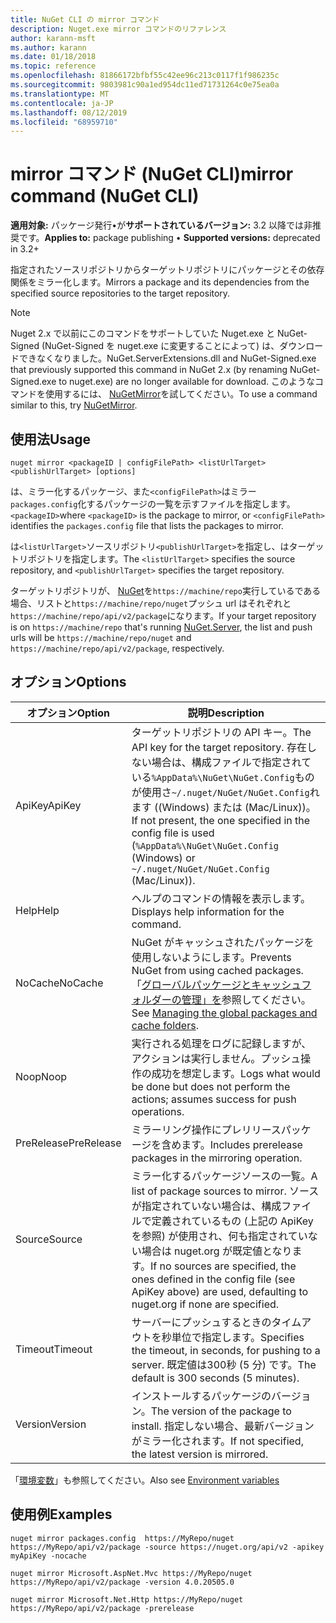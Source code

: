 ```yaml
---
title: NuGet CLI の mirror コマンド
description: Nuget.exe mirror コマンドのリファレンス
author: karann-msft
ms.author: karann
ms.date: 01/18/2018
ms.topic: reference
ms.openlocfilehash: 81866172bfbf55c42ee96c213c0117f1f986235c
ms.sourcegitcommit: 9803981c90a1ed954dc11ed71731264c0e75ea0a
ms.translationtype: MT
ms.contentlocale: ja-JP
ms.lasthandoff: 08/12/2019
ms.locfileid: "68959710"
---
```

# <a name="mirror-command-nuget-cli"></a><span data-ttu-id="93ec4-103">mirror コマンド (NuGet CLI)</span><span class="sxs-lookup"><span data-stu-id="93ec4-103">mirror command (NuGet CLI)</span></span>

<span data-ttu-id="93ec4-104">**適用対象:** パッケージ発行&bullet;が**サポートされているバージョン:** 3.2 以降では非推奨です。</span><span class="sxs-lookup"><span data-stu-id="93ec4-104">**Applies to:** package publishing &bullet; **Supported versions:** deprecated in 3.2+</span></span>

<span data-ttu-id="93ec4-105">指定されたソースリポジトリからターゲットリポジトリにパッケージとその依存関係をミラー化します。</span><span class="sxs-lookup"><span data-stu-id="93ec4-105">Mirrors a package and its dependencies from the specified source repositories to the target repository.</span></span>

> [!NOTE]
> <span data-ttu-id="93ec4-106">Nuget 2.x で以前にこのコマンドをサポートしていた Nuget.exe と NuGet-Signed (NuGet-Signed を nuget.exe に変更することによって) は、ダウンロードできなくなりました。</span><span class="sxs-lookup"><span data-stu-id="93ec4-106">NuGet.ServerExtensions.dll and NuGet-Signed.exe that previously supported this command in NuGet 2.x (by renaming NuGet-Signed.exe to nuget.exe) are no longer available for download.</span></span> <span data-ttu-id="93ec4-107">このようなコマンドを使用するには、 [NuGetMirror](https://www.nuget.org/packages/NuGetMirror/)を試してください。</span><span class="sxs-lookup"><span data-stu-id="93ec4-107">To use a command similar to this, try [NuGetMirror](https://www.nuget.org/packages/NuGetMirror/).</span></span>

## <a name="usage"></a><span data-ttu-id="93ec4-108">使用法</span><span class="sxs-lookup"><span data-stu-id="93ec4-108">Usage</span></span>

```cli
nuget mirror <packageID | configFilePath> <listUrlTarget> <publishUrlTarget> [options]
```

<span data-ttu-id="93ec4-109">は、ミラー化するパッケージ、また`<configFilePath>`はミラー `packages.config`化するパッケージの一覧を示すファイルを指定します。 `<packageID>`</span><span class="sxs-lookup"><span data-stu-id="93ec4-109">where `<packageID>` is the package to mirror, or `<configFilePath>` identifies the `packages.config` file that lists the packages to mirror.</span></span>

<span data-ttu-id="93ec4-110">は`<listUrlTarget>`ソースリポジトリ`<publishUrlTarget>`を指定し、はターゲットリポジトリを指定します。</span><span class="sxs-lookup"><span data-stu-id="93ec4-110">The `<listUrlTarget>` specifies the source repository, and `<publishUrlTarget>` specifies the target repository.</span></span>

<span data-ttu-id="93ec4-111">ターゲットリポジトリが、 [NuGet](../../hosting-packages/nuget-server.md)を`https://machine/repo`実行しているである場合、リストと`https://machine/repo/nuget`プッシュ url はそれぞれと`https://machine/repo/api/v2/package`になります。</span><span class="sxs-lookup"><span data-stu-id="93ec4-111">If your target repository is on `https://machine/repo` that's running [NuGet.Server](../../hosting-packages/nuget-server.md), the list and push urls will be `https://machine/repo/nuget` and `https://machine/repo/api/v2/package`, respectively.</span></span>

## <a name="options"></a><span data-ttu-id="93ec4-112">オプション</span><span class="sxs-lookup"><span data-stu-id="93ec4-112">Options</span></span>

| <span data-ttu-id="93ec4-113">オプション</span><span class="sxs-lookup"><span data-stu-id="93ec4-113">Option</span></span> | <span data-ttu-id="93ec4-114">説明</span><span class="sxs-lookup"><span data-stu-id="93ec4-114">Description</span></span> |
| --- | --- |
| <span data-ttu-id="93ec4-115">ApiKey</span><span class="sxs-lookup"><span data-stu-id="93ec4-115">ApiKey</span></span> | <span data-ttu-id="93ec4-116">ターゲットリポジトリの API キー。</span><span class="sxs-lookup"><span data-stu-id="93ec4-116">The API key for the target repository.</span></span> <span data-ttu-id="93ec4-117">存在しない場合は、構成ファイルで指定されている`%AppData%\NuGet\NuGet.Config`ものが使用さ`~/.nuget/NuGet/NuGet.Config`れます ((Windows) または (Mac/Linux))。</span><span class="sxs-lookup"><span data-stu-id="93ec4-117">If not present,  the one specified in the config file is used (`%AppData%\NuGet\NuGet.Config` (Windows) or `~/.nuget/NuGet/NuGet.Config` (Mac/Linux)).</span></span> |
| <span data-ttu-id="93ec4-118">Help</span><span class="sxs-lookup"><span data-stu-id="93ec4-118">Help</span></span> | <span data-ttu-id="93ec4-119">ヘルプのコマンドの情報を表示します。</span><span class="sxs-lookup"><span data-stu-id="93ec4-119">Displays help information for the command.</span></span> |
| <span data-ttu-id="93ec4-120">NoCache</span><span class="sxs-lookup"><span data-stu-id="93ec4-120">NoCache</span></span> | <span data-ttu-id="93ec4-121">NuGet がキャッシュされたパッケージを使用しないようにします。</span><span class="sxs-lookup"><span data-stu-id="93ec4-121">Prevents NuGet from using cached packages.</span></span> <span data-ttu-id="93ec4-122">「[グローバルパッケージとキャッシュフォルダーの管理」を](../../consume-packages/managing-the-global-packages-and-cache-folders.md)参照してください。</span><span class="sxs-lookup"><span data-stu-id="93ec4-122">See [Managing the global packages and cache folders](../../consume-packages/managing-the-global-packages-and-cache-folders.md).</span></span> |
| <span data-ttu-id="93ec4-123">Noop</span><span class="sxs-lookup"><span data-stu-id="93ec4-123">Noop</span></span> | <span data-ttu-id="93ec4-124">実行される処理をログに記録しますが、アクションは実行しません。プッシュ操作の成功を想定します。</span><span class="sxs-lookup"><span data-stu-id="93ec4-124">Logs what would be done but does not perform the actions; assumes success for push operations.</span></span> |
| <span data-ttu-id="93ec4-125">PreRelease</span><span class="sxs-lookup"><span data-stu-id="93ec4-125">PreRelease</span></span> | <span data-ttu-id="93ec4-126">ミラーリング操作にプレリリースパッケージを含めます。</span><span class="sxs-lookup"><span data-stu-id="93ec4-126">Includes prerelease packages in the mirroring operation.</span></span> |
| <span data-ttu-id="93ec4-127">Source</span><span class="sxs-lookup"><span data-stu-id="93ec4-127">Source</span></span> | <span data-ttu-id="93ec4-128">ミラー化するパッケージソースの一覧。</span><span class="sxs-lookup"><span data-stu-id="93ec4-128">A list of package sources to mirror.</span></span> <span data-ttu-id="93ec4-129">ソースが指定されていない場合は、構成ファイルで定義されているもの (上記の ApiKey を参照) が使用され、何も指定されていない場合は nuget.org が既定値となります。</span><span class="sxs-lookup"><span data-stu-id="93ec4-129">If no sources are specified, the ones defined in the config file (see ApiKey above) are used, defaulting to nuget.org if none are specified.</span></span> |
| <span data-ttu-id="93ec4-130">Timeout</span><span class="sxs-lookup"><span data-stu-id="93ec4-130">Timeout</span></span> | <span data-ttu-id="93ec4-131">サーバーにプッシュするときのタイムアウトを秒単位で指定します。</span><span class="sxs-lookup"><span data-stu-id="93ec4-131">Specifies the timeout, in seconds, for pushing to a server.</span></span> <span data-ttu-id="93ec4-132">既定値は300秒 (5 分) です。</span><span class="sxs-lookup"><span data-stu-id="93ec4-132">The default is 300 seconds (5 minutes).</span></span> |
| <span data-ttu-id="93ec4-133">Version</span><span class="sxs-lookup"><span data-stu-id="93ec4-133">Version</span></span> | <span data-ttu-id="93ec4-134">インストールするパッケージのバージョン。</span><span class="sxs-lookup"><span data-stu-id="93ec4-134">The version of the package to install.</span></span> <span data-ttu-id="93ec4-135">指定しない場合、最新バージョンがミラー化されます。</span><span class="sxs-lookup"><span data-stu-id="93ec4-135">If not specified, the latest version is mirrored.</span></span> |

<span data-ttu-id="93ec4-136">「[環境変数](cli-ref-environment-variables.md)」も参照してください。</span><span class="sxs-lookup"><span data-stu-id="93ec4-136">Also see [Environment variables](cli-ref-environment-variables.md)</span></span>

## <a name="examples"></a><span data-ttu-id="93ec4-137">使用例</span><span class="sxs-lookup"><span data-stu-id="93ec4-137">Examples</span></span>

```cli
nuget mirror packages.config  https://MyRepo/nuget https://MyRepo/api/v2/package -source https://nuget.org/api/v2 -apikey myApiKey -nocache

nuget mirror Microsoft.AspNet.Mvc https://MyRepo/nuget https://MyRepo/api/v2/package -version 4.0.20505.0

nuget mirror Microsoft.Net.Http https://MyRepo/nuget https://MyRepo/api/v2/package -prerelease
```
